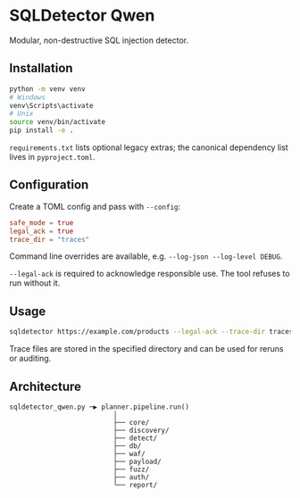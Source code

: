 # SQLDetector Qwen

Modular, non-destructive SQL injection detector.

## Installation

```bash
python -m venv venv
# Windows
venv\Scripts\activate
# Unix
source venv/bin/activate
pip install -e .
```

`requirements.txt` lists optional legacy extras; the canonical dependency list lives in `pyproject.toml`.

## Configuration

Create a TOML config and pass with `--config`:

```toml
safe_mode = true
legal_ack = true
trace_dir = "traces"
```

Command line overrides are available, e.g. `--log-json --log-level DEBUG`.

`--legal-ack` is required to acknowledge responsible use. The tool refuses to run without it.

## Usage

```bash
sqldetector https://example.com/products --legal-ack --trace-dir traces
```

Trace files are stored in the specified directory and can be used for reruns or auditing.

## Architecture

```
sqldetector_qwen.py ─▶ planner.pipeline.run()
                          │
                          ├── core/
                          ├── discovery/
                          ├── detect/
                          ├── db/
                          ├── waf/
                          ├── payload/
                          ├── fuzz/
                          ├── auth/
                          └── report/
```
